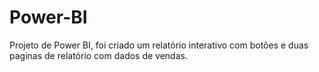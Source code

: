 # Power-BI

Projeto de Power BI, foi criado um relatório interativo com botões e duas paginas de relatório com dados de vendas.
